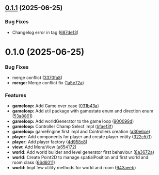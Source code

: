 ## [0.1.1](https://github.com/ferriforty/PPS-24-Scalata/compare/v0.1.0...v0.1.1) (2025-06-25)


### Bug Fixes

* Changelog error in tag ([687de13](https://github.com/ferriforty/PPS-24-Scalata/commit/687de1372d045c3f0b2a0c4dc65d69d68e6b4676))

# 0.1.0 (2025-06-25)


### Bug Fixes

* merge conflict ([3370fa8](https://github.com/ferriforty/PPS-24-Scalata/commit/3370fa843468227c23695e9adf60afe12e3d63e0))
* **merge:** Merge conflict fix ([1a5e72a](https://github.com/ferriforty/PPS-24-Scalata/commit/1a5e72ae42400eabd06f366d13f0375b8d327952))


### Features

* **gameloop:** Add Game over case ([031b43a](https://github.com/ferriforty/PPS-24-Scalata/commit/031b43a13020f3484d8f2992ecc10f07f15eb451))
* **gameloop:** Add util package with gamestate enum and direction enum ([53a8801](https://github.com/ferriforty/PPS-24-Scalata/commit/53a88012d4ea428b17d6700f942153138c3f7d49))
* **gameloop:** Add worldGenerator to the game loop ([900099d](https://github.com/ferriforty/PPS-24-Scalata/commit/900099d9aff02d2bfc175db2abfd4f6df48a97b4))
* **gameloop:** Controller Champ Select impl ([bfaef3f](https://github.com/ferriforty/PPS-24-Scalata/commit/bfaef3feca163134fcbfecfd3b7317f7e0cbdb02))
* **gameloop:** gameEngine first impl and Controllers creation ([a30e6ce](https://github.com/ferriforty/PPS-24-Scalata/commit/a30e6ceeec67143490b0cdbad433c3770fe4ee55))
* **player:** Add components for player and create player entity ([322c57f](https://github.com/ferriforty/PPS-24-Scalata/commit/322c57fccb63dcb77a0d65509795c533c65f0888))
* **player:** Add player factory ([4d958c8](https://github.com/ferriforty/PPS-24-Scalata/commit/4d958c873d8d8bee3e0402151a915a16467880f8))
* **view:** Add MenuView ([a654172](https://github.com/ferriforty/PPS-24-Scalata/commit/a65417238df19b1d0881ea9c7a53b97e3ce496ce))
* **world:** Add world builder and level generator first behaviour ([8a3672a](https://github.com/ferriforty/PPS-24-Scalata/commit/8a3672a5d407d3da5aa12bbe46f58ddebe2de9bd))
* **world:** Create Point2D to manage spatialPosition and first world and room class ([66d6011](https://github.com/ferriforty/PPS-24-Scalata/commit/66d6011ba1d399a2d4c5c6bfb49b4c568453199d))
* **world:** Impl few utility methods for world and room ([643aeeb](https://github.com/ferriforty/PPS-24-Scalata/commit/643aeebf852fc1bce9691f5bf31921020b40dcf8))
